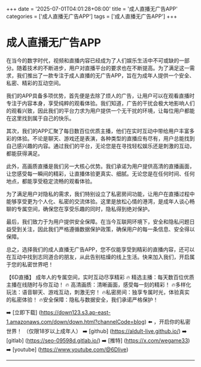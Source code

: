 +++
date = '2025-07-01T04:01:28+08:00'
title = '成人直播无广告APP'
categories = ['成人直播无广告APP']
tags = ['成人直播无广告APP']
+++

# 成人直播无广告APP

在当今的数字时代，视频和直播内容已经成为了人们娱乐生活中不可或缺的一部分。随着技术的不断进步，用户对直播平台的要求也在不断提高。为了满足这一需求，我们推出了一款专注于成人直播的无广告APP，旨在为成年人提供一个安全、私密、精彩的互动空间。

我们的APP具备多项优势，首先便是去除了烦人的广告，让用户可以在观看直播时专注于内容本身，享受纯粹的观看体验。我们知道，广告的干扰会极大地影响人们的观看兴致，因此我们的平台力求为用户提供一个无干扰的环境，让每位用户都能在这里找到属于自己的快乐。

其次，我们的APP汇聚了每日数百位优质主播，他们在实时互动中带给用户丰富多彩的体验。不论是聊天、游戏还是表演，各种类型的直播应有尽有，用户总能找到自己感兴趣的内容。通过我们的平台，无论您是在寻找轻松娱乐还是刺激的互动，都能获得满足。

此外，高画质直播是我们另一大核心优势。我们承诺为用户提供高清的直播画面，让您感受每一瞬间的精彩，让直播体验更真实、细腻。无论您是在任何时间、任何地点，都能享受稳定流畅的观看体验。

为了满足用户对隐私的需求，我们特别设立了私密房间功能，让用户在直播过程中能够享受更为个人化、私密的交流体验。这里是放松心情的港湾，是成年人谈心畅聊的专属空间，确保您在享受乐趣的同时，隐私得到绝对保护。

最后，我们致力于为用户提供安全保障。在当今互联网环境下，安全和隐私问题日益受到关注，因此我们严格遵循数据保护政策，确保用户的每一条信息、安全得以保障。

总之，选择我们的成人直播无广告APP，您不仅能享受到精彩的直播内容，还可以在互动中找到志同道合的朋友，从此告别枯燥的线上生活。快来加入我们，开启属于您的私密世界吧！

【6D直播】
成年人的专属空间，实时互动尽享精彩
🔥 精选主播：每天数百位优质主播在线随时与你互动！
🔥 高清画质：清晰画面，感受每一刻的精彩！
🔥多样化玩法：语音聊天、游戏互动，刺激无穷！
🔥私密房间：独享专属时光，体验真实的私密体验！
🔥安全保障：隐私与数据安全，我们承诺严格保护！

➡️ [立即下载] (https://down123.s3.ap-east-1.amazonaws.com/down/down.html?channelCode=blog) ⬅️ ，开启你的私密世界！
（仅限18岁以上成年人）
➡️ [github] (https://aldult-live.github.io/)
➡️ [gitlab] (https://seo-09598d.gitlab.io/)
➡️ [推特] (https://x.com/wegame33)
➡️ [youtube] (https://www.youtube.com/@6Dlive)

---
